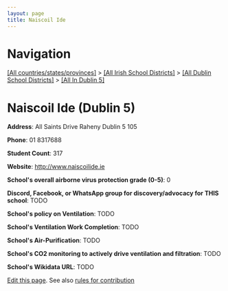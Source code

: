 ```yaml
---
layout: page
title: Naiscoil Ide
---
```

# Navigation

[[All countries/states/provinces]](../../../..) > [[All Irish School Districts]](../../..) > [[All Dublin School Districts]](../..) > [[All In Dublin 5]](..)

# Naiscoil Ide (Dublin 5)

**Address**: All Saints Drive Raheny Dublin 5 105

**Phone**: 01 8317688

**Student Count**: 317

**Website**: <http://www.naiscoilide.ie>

**School's overall airborne virus protection grade (0-5)**: 0

**Discord, Facebook, or WhatsApp group for discovery/advocacy for THIS school**: TODO

**School's policy on Ventilation**: TODO

**School's Ventilation Work Completion**: TODO

**School's Air-Purification**: TODO

**School's CO2 monitoring to actively drive ventilation and filtration**: TODO

**School's Wikidata URL**: TODO


[Edit this page](https://github.com/ventilate-schools/Ireland/edit/main/./Dublin_5/Naiscoil_Ide.md). See also [rules for contribution](../../../contribution-rules/)